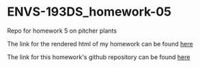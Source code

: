 # ENVS-193DS_homework-05
Repo for homework 5 on pitcher plants

The link for the rendered html of my homework can be found [here](https://katelyn-rose.github.io/ENVS-193DS_homework-05/code/homework5.html)

The link for this homework's github repository can be found [here](https://github.com/katelyn-rose/ENVS-193DS_homework-05)